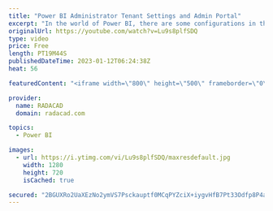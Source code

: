 ```yaml
---
title: "Power BI Administrator Tenant Settings and Admin Portal"
excerpt: "In the world of Power BI, there are some configurations in the Desktop tool and some on the Service. One of these critical configurations is the Tenant Settings of the Power BI administrator panel. Tenant settings have a list of highly important configurations across your Power BI tenant. If you miss"
originalUrl: https://youtube.com/watch?v=Lu9s8plfSDQ
type: video
price: Free
length: PT19M44S
publishedDateTime: 2023-01-12T06:24:38Z
heat: 56

featuredContent: "<iframe width=\"800\" height=\"500\" frameborder=\"0\" src=\"https://www.youtube.com/embed/Lu9s8plfSDQ\" allow=\"accelerometer; autoplay; encrypted-media; gyroscope; picture-in-picture\" allowfullscreen></iframe>"

provider:
  name: RADACAD
  domain: radacad.com

topics:
  - Power BI

images:
  - url: https://i.ytimg.com/vi/Lu9s8plfSDQ/maxresdefault.jpg
    width: 1280
    height: 720
    isCached: true

secured: "2BGUXRo2UaXEzNo2ymVS7Psckauptf0MCqPYZciX+iygvHfB7Pt33Odfp8P4aPCe6wFoEiOsByM/mNbuUa6S0NL3gZLP824QEOyrKib7lxWmrwgmRILm1cqdTz3VQM1qM8ng0+7QpqGmG4Gnn1NmWUapBQNc4uYL0CL4ZR1ChlIVimORl+ymr99RC4v3IKSdDaUKDTOK5YyaLXdd7cShbQJYEeYIdF9JesBWajHaEqGOYT4IJyBcfpretJB1pDZUqSgvIAlx1rp7Z/bpKe/p2ndz8ax5Wv99FTN4/G31xW4FyrLIKI0FAP8+2XnuBq8NZCQHCr/UWblfrPsO6A9S6B/ucY+4XXofWA1UwbKLuSFsO+3+3jwsV9VkNNvk4qZj3gL636Xz/KuRGkoQyLmaTVWtl+734vnPVfBEgWOTh2w=;Yp+1+9oGLoJvYm/CuDFpXA=="
---
```


